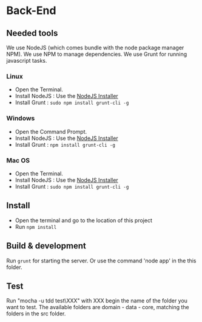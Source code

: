 # Back-End

## Needed tools

We use NodeJS (which comes bundle with the node package manager NPM).
We use NPM to manage dependencies.
We use Grunt for running javascript tasks.

### Linux
- Open the Terminal.
- Install NodeJS : Use the [NodeJS Installer](https://nodejs.org/en/download/)
- Install Grunt : `sudo npm install grunt-cli -g`

### Windows
- Open the Command Prompt.
- Install NodeJS : Use the [NodeJS Installer](https://nodejs.org/en/download/)
- Install Grunt : `npm install grunt-cli -g`

### Mac OS
- Open the Terminal.
- Install NodeJS : Use the [NodeJS Installer](https://nodejs.org/en/download/)
- Install Grunt : `sudo npm install grunt-cli -g`

## Install

- Open the terminal and go to the location of this project
- Run `npm install`

## Build & development

Run `grunt` for starting the server.
Or use the command 'node app' in the this folder.

## Test

Run "mocha -u tdd test\XXX" with XXX begin the name of the folder you want to test.
The available folders are domain - data - core, matching the folders in the src folder.

